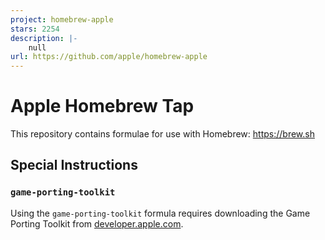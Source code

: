 ```yaml
---
project: homebrew-apple
stars: 2254
description: |-
    null
url: https://github.com/apple/homebrew-apple
---
```


# Apple Homebrew Tap

This repository contains formulae for use with Homebrew: https://brew.sh

## Special Instructions

### `game-porting-toolkit`

Using the `game-porting-toolkit` formula requires downloading the Game Porting Toolkit from [developer.apple.com](https://developer.apple.com/download/all/?q=game%20porting%20toolkit).

